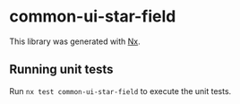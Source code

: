 # common-ui-star-field

This library was generated with [Nx](https://nx.dev).

## Running unit tests

Run `nx test common-ui-star-field` to execute the unit tests.
